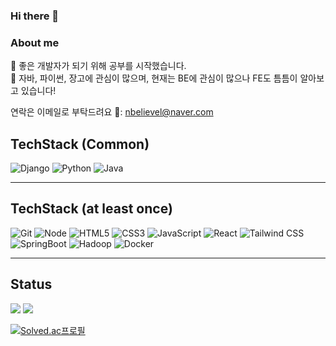 ### Hi there 👋
### About me

:book: 좋은 개발자가 되기 위해 공부를 시작했습니다. <br/>
:book: 자바, 파이썬, 장고에 관심이 많으며, 현재는 BE에 관심이 많으나 FE도 틈틈이 알아보고 있습니다! <br/>


<!-- Add a links-->
연락은 이메일로 부탁드려요 👏: nbelievel@naver.com <br/>


## TechStack (Common)
  
  ![Django](https://img.shields.io/badge/-Django-092E20?style=for-the-badge&logo=Django&logoColor=white)
  ![Python](https://img.shields.io/badge/-python-3776AB?style=for-the-badge&logo=python&logoColor=white)
  ![Java](https://img.shields.io/badge/-java-007396?style=for-the-badge&logo=java&logoColor=white)
  
  
---

## TechStack (at least once)

  ![Git](https://img.shields.io/badge/-Git-F05032?style=for-the-badge&logo=git&logoColor=ffffff)
  ![Node](https://img.shields.io/badge/-Nodejs-43853d?style=for-the-badge&logo=Node.js&logoColor=white)
  ![HTML5](https://img.shields.io/badge/-HTML5-F05032?style=for-the-badge&logo=html5&logoColor=ffffff)
  ![CSS3](https://img.shields.io/badge/-CSS3-007ACC?style=for-the-badge&logo=css3)
  ![JavaScript](https://img.shields.io/badge/JavaScript-F7DF1E?style=for-the-badge&logo=JavaScript&logoColor=black)
  ![React](https://img.shields.io/badge/-React-222222?style=for-the-badge&logo=react)
  ![Tailwind CSS](https://img.shields.io/badge/TailwindCSS-06B6D4?style=for-the-badge&logo=TailwindCSS&logoColor=white)
  ![SpringBoot](https://img.shields.io/badge/SpringBoot-6DB33F?style=for-the-badge&logo=SpringBoot&logoColor=white)
  ![Hadoop](https://img.shields.io/badge/AphacheHadoop-66CCFF?style=for-the-badge&logo=ApacheHadoop&logoColor=white)
  ![Docker](https://img.shields.io/badge/Docker-2496ED?style=for-the-badge&logo=Docker&logoColor=white)
  
  
 -----

## Status

  <img src="https://github-readme-stats.vercel.app/api?username=deep-blue-dream&layout=compact&show_icons=true&theme=vue&hide_border=true" />
  <img src="https://github-readme-stats.vercel.app/api/top-langs/?username=deep-blue-dream&layout=compact&theme=vue&hide_border=true" />

[![Solved.ac프로필](http://mazassumnida.wtf/api/v2/generate_badge?boj=bersina)](https://solved.ac/bersina)
